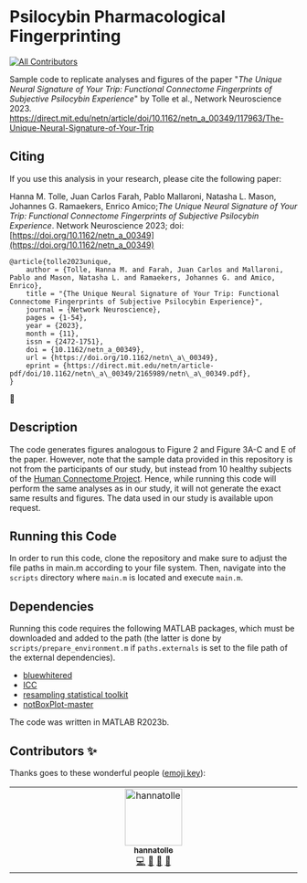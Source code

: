 # Psilocybin Pharmacological Fingerprinting
<!-- ALL-CONTRIBUTORS-BADGE:START - Do not remove or modify this section -->
[![All Contributors](https://img.shields.io/badge/all_contributors-1-orange.svg?style=flat-square)](#contributors-)
<!-- ALL-CONTRIBUTORS-BADGE:END -->

Sample code to replicate analyses and figures of the paper "*The Unique Neural Signature of Your Trip: Functional Connectome Fingerprints of Subjective Psilocybin Experience*" by Tolle et al., Network Neuroscience 2023. <https://direct.mit.edu/netn/article/doi/10.1162/netn_a_00349/117963/The-Unique-Neural-Signature-of-Your-Trip>

## Citing

If you use this analysis in your research, please cite the following paper:

Hanna M. Tolle, Juan Carlos Farah, Pablo Mallaroni, Natasha L. Mason, Johannes G. Ramaekers, Enrico Amico;_The Unique Neural Signature of Your Trip: Functional Connectome Fingerprints of Subjective Psilocybin Experience_. Network Neuroscience 2023; doi: [https://doi.org/10.1162/netn_a_00349](https://doi.org/10.1162/netn_a_00349)

```
@article{tolle2023unique,
    author = {Tolle, Hanna M. and Farah, Juan Carlos and Mallaroni, Pablo and Mason, Natasha L. and Ramaekers, Johannes G. and Amico, Enrico},
    title = "{The Unique Neural Signature of Your Trip: Functional Connectome Fingerprints of Subjective Psilocybin Experience}",
    journal = {Network Neuroscience},
    pages = {1-54},
    year = {2023},
    month = {11},
    issn = {2472-1751},
    doi = {10.1162/netn_a_00349},
    url = {https://doi.org/10.1162/netn\_a\_00349},
    eprint = {https://direct.mit.edu/netn/article-pdf/doi/10.1162/netn\_a\_00349/2165989/netn\_a\_00349.pdf},
}
```

🙏

## Description

The code generates figures analogous to Figure 2 and Figure 3A-C and E of the paper. However, note that the sample data provided in this repository is not from the participants of our study, but instead from 10 healthy subjects of the [Human Connectome Project](https://www.humanconnectomeproject.org). Hence, while running this code will perform the same analyses as in our study, it will not generate the exact same results and figures. The data used in our study is available upon request.

## Running this Code

In order to run this code, clone the repository and make sure to adjust the file paths in main.m according to your file system.
Then, navigate into the `scripts` directory where `main.m` is located and execute `main.m`.

## Dependencies

Running this code requires the following MATLAB packages, which must be downloaded and added to the path (the latter is done by `scripts/prepare_environment.m` if `paths.externals` is set to the file path of the external dependencies).
- [bluewhitered](https://de.mathworks.com/matlabcentral/fileexchange/4058-bluewhitered)
- [ICC](https://de.mathworks.com/matlabcentral/fileexchange/22099-intraclass-correlation-coefficient-icc)
- [resampling statistical toolkit](https://de.mathworks.com/matlabcentral/fileexchange/27960-resampling-statistical-toolkit)
- [notBoxPlot-master](https://de.mathworks.com/matlabcentral/fileexchange/26508-notboxplot)

The code was written in MATLAB R2023b.

## Contributors ✨

Thanks goes to these wonderful people ([emoji key](https://allcontributors.org/docs/en/emoji-key)):

<!-- ALL-CONTRIBUTORS-LIST:START - Do not remove or modify this section -->
<!-- prettier-ignore-start -->
<!-- markdownlint-disable -->
<table>
  <tbody>
    <tr>
      <td align="center" valign="top" width="14.28%"><a href="https://github.com/hannatolle"><img src="https://avatars.githubusercontent.com/u/88772546?v=4?s=100" width="100px;" alt="hannatolle"/><br /><sub><b>hannatolle</b></sub></a><br /><a href="https://github.com/eamico/Psilocybin_fingerprints/commits?author=hannatolle" title="Code">💻</a> <a href="https://github.com/eamico/Psilocybin_fingerprints/commits?author=hannatolle" title="Documentation">📖</a> <a href="#ideas-hannatolle" title="Ideas, Planning, & Feedback">🤔</a> <a href="#research-hannatolle" title="Research">🔬</a></td>
    </tr>
  </tbody>
</table>

<!-- markdownlint-restore -->
<!-- prettier-ignore-end -->

<!-- ALL-CONTRIBUTORS-LIST:END -->
